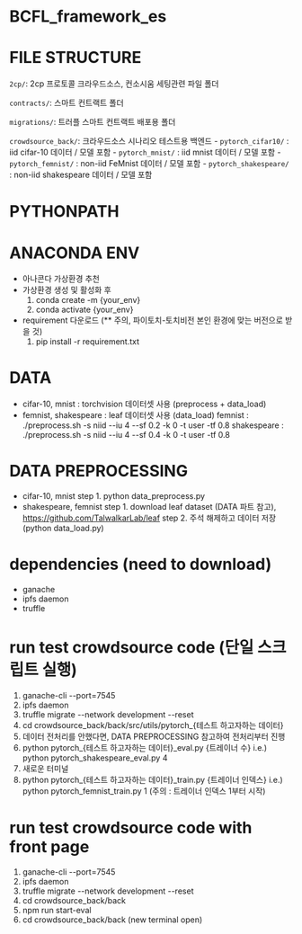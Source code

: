 # BCFL_framework_es

# FILE STRUCTURE
`2cp/`: 2cp 프로토콜 크라우드소스, 컨소시움 세팅관련 파일 폴더

`contracts/`: 스마트 컨트랙트 폴더

`migrations/`: 트러플 스마트 컨트랙트 배포용 폴더

`crowdsource_back/`: 크라우드소스 시나리오 테스트용 백엔드
    - `pytorch_cifar10/` : iid cifar-10 데이터 / 모델 포함
    - `pytorch_mnist/` : iid mnist 데이터 / 모델 포함
    - `pytorch_femnist/` : non-iid FeMnist 데이터 / 모델 포함
    - `pytorch_shakespeare/` : non-iid shakespeare 데이터 / 모델 포함

# PYTHONPATH

# ANACONDA ENV
- 아나콘다 가상환경 추천
- 가상환경 생성 및 활성화 후
    1. conda create -m {your_env}
    2. conda activate {your_env}
- requirement 다운로드 (** 주의, 파이토치-토치비전 본인 환경에 맞는 버전으로 받을 것)
    1. pip install -r requirement.txt

# DATA
- cifar-10, mnist : torchvision 데이터셋 사용 (preprocess + data_load)
- femnist, shakespeare : leaf 데이터셋 사용 (data_load)
    femnist : ./preprocess.sh -s niid --iu 4 --sf 0.2  -k 0 -t user -tf 0.8
    shakespeare : ./preprocess.sh -s niid --iu 4 --sf 0.4  -k 0 -t user -tf 0.8

# DATA PREPROCESSING
- cifar-10, mnist
    step 1. python data_preprocess.py
- shakespeare, femnist 
    step 1. download leaf dataset (DATA 파트 참고), https://github.com/TalwalkarLab/leaf
    step 2. 주석 해제하고 데이터 저장(python data_load.py)

# dependencies (need to download)
- ganache
- ipfs daemon
- truffle

# run test crowdsource code (단일 스크립트 실행)
1. ganache-cli --port=7545
2. ipfs daemon
3. truffle migrate --network development --reset
4. cd crowdsource_back/back/src/utils/pytorch_{테스트 하고자하는 데이터}
5. 데이터 전처리를 안했다면, DATA PREPROCESSING 참고하여 전처리부터 진행
6. python pytorch_{테스트 하고자하는 데이터}_eval.py {트레이너 수}
        i.e.) python pytorch_shakespeare_eval.py 4
7. 새로운 터미널
8. python pytorch_{테스트 하고자하는 데이터}_train.py {트레이너 인덱스}
    i.e.) python pytorch_femnist_train.py 1 
        (주의 : 트레이너 인덱스 1부터 시작)

# run test crowdsource code with front page
1. ganache-cli --port=7545
2. ipfs daemon
3. truffle migrate --network development --reset
4. cd crowdsource_back/back
5. npm run start-eval
6. cd crowdsource_back/back (new terminal open)
